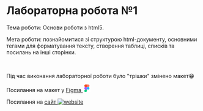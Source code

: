 <h1>Лабораторна робота №1</h1>
<p>Тема роботи: Основи роботи з html5.</p>
<p>Мета роботи: познайомитися зі структурою html-документу, основними тегами
для форматування тексту, створення таблиці, списків та посилань на інші
сторінки.</p>
<br>
<p>Під час виконання лабораторної роботи було "трішки" змінено макет😁</p>
<p>Посилання на макет у <a  target="_blank" href="https://www.figma.com/file/im26ayp4vinuc22bGS7qLU/Lab1?node-id=1%3A391" >Figma <img src="https://github.com/devicons/devicon/blob/master/icons/figma/figma-original.svg" alt="figma" width="20" height="20"/></a></p>
<p>Посилання на  <a href="https://lizziss.github.io/WEB_LAB1/" target="_blank">сайт  <img src="https://lizziss.github.io/WEB_LAB1/" alt="website" width="20" height="20"/></a></p>
